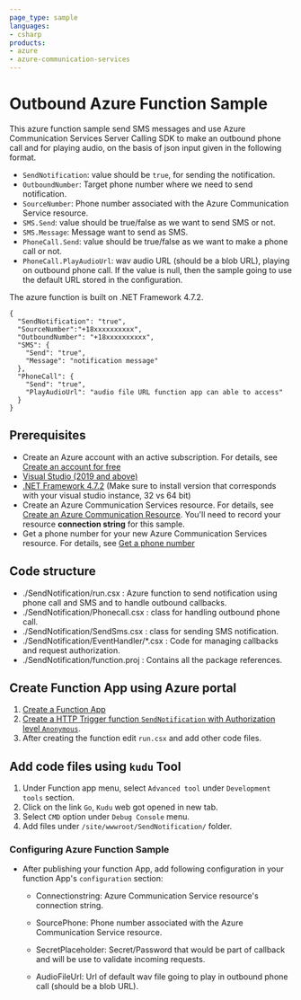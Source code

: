 ```yaml
---
page_type: sample
languages:
- csharp
products:
- azure
- azure-communication-services
---
```


# Outbound Azure Function Sample

This azure function sample send SMS messages and use Azure Communication Services Server Calling SDK to make an outbound phone call and for playing audio, on the basis of json input given in the following format.

- `SendNotification`: value should be `true`, for sending the notification.
- `OutboundNumber`: Target phone number where we need to send notification.
- `SourceNumber`: Phone number associated with the Azure Communication Service resource.
- `SMS.Send`: value should be true/false as we want to send SMS or not.
- `SMS.Message`: Message want to send as SMS.
- `PhoneCall.Send`:  value should be true/false as we want to make a phone call or not.
- `PhoneCall.PlayAudioUrl`: wav audio URL (should be a blob URL), playing on outbound phone call. If the value is null, then the sample going to use the default URL stored in the configuration.

The azure function is built on .NET Framework 4.7.2.

```
{
  "SendNotification": "true",
  "SourceNumber":"+18xxxxxxxxxx",
  "OutboundNumber": "+18xxxxxxxxxx",
  "SMS": {
    "Send": "true",
    "Message": "notification message"
  },
  "PhoneCall": {
    "Send": "true",
    "PlayAudioUrl": "audio file URL function app can able to access"
  }
}
```

## Prerequisites

- Create an Azure account with an active subscription. For details, see [Create an account for free](https://azure.microsoft.com/free/)
- [Visual Studio (2019 and above)](https://visualstudio.microsoft.com/vs/)
- [.NET Framework 4.7.2](https://dotnet.microsoft.com/download/dotnet-framework/net472) (Make sure to install version that corresponds with your visual studio instance, 32 vs 64 bit)
- Create an Azure Communication Services resource. For details, see [Create an Azure Communication Resource](https://docs.microsoft.com/azure/communication-services/quickstarts/create-communication-resource). You'll need to record your resource **connection string** for this sample.
- Get a phone number for your new Azure Communication Services resource. For details, see [Get a phone number](https://docs.microsoft.com/azure/communication-services/quickstarts/telephony-sms/get-phone-number?pivots=platform-azp)

## Code structure

- ./SendNotification/run.csx : Azure function to send notification using phone call and SMS and to handle outbound callbacks.
- ./SendNotification/Phonecall.csx : class for handling outbound phone call.
- ./SendNotification/SendSms.csx : class for sending SMS notification.
- ./SendNotification/EventHandler/*.csx : Code for managing callbacks and request authorization.
- ./SendNotification/function.proj : Contains all the package references.

## Create Function App using Azure portal

1. [Create a Function App](https://docs.microsoft.com/en-us/azure/azure-functions/functions-create-function-app-portal#create-a-function-app)
2. [Create a HTTP Trigger function `SendNotification` with Authorization level `Anonymous`](https://docs.microsoft.com/en-us/azure/azure-functions/functions-create-function-app-portal#create-function).
3. After creating the function edit `run.csx` and add other code files.

##  Add code files using `kudu` Tool

1. Under Function app menu, select `Advanced tool` under `Development tools` section.
2. Click on the link `Go`, `Kudu` web got opened in new tab.
3. Select `CMD` option under `Debug Console` menu.
4. Add files under `/site/wwwroot/SendNotification/` folder.

### Configuring Azure Function Sample

- After publishing your function App, add following configuration in your function App's `configuration` section:

	- Connectionstring: Azure Communication Service resource's connection string.
	- SourcePhone: Phone number associated with the Azure Communication Service resource.
	- SecretPlaceholder: Secret/Password that would be part of callback and will be use to validate incoming requests.
  
  - AudioFileUrl: Url of default wav file going to play in outbound phone call (should be a blob URL).
